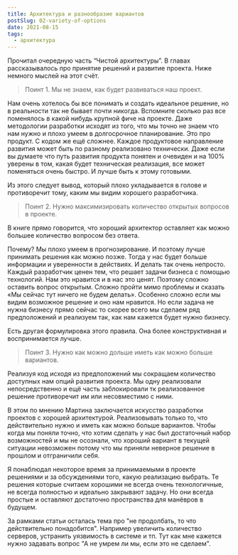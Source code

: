 ```yaml
---
title: Архитектура и разнообразие вариантов
postSlug: 02-variety-of-options
date: 2021-08-15
tags:
  - архитектура
---
```

Прочитал очередную часть “Чистой архитектуры”. В главах рассказывалось про принятие решений и развитие проекта. Ниже немного мыслей на этот счёт.

> Поинт 1. Мы не знаем, как будет развиваться наш проект.

Нам очень хотелось бы все понимать и создать идеальное решение, но в реальности так не бывает почти никогда. Вспомните сколько раз все поменялось в какой нибудь крупной фиче на проекте. Даже методологии разработки исходят из того, что мы точно не знаем что нам нужно и плохо умеем в долгосрочное планирование. Это про продукт.
С кодом же ещё сложнее. Каждое продуктовое направление развития может быть по разному реализовано технически. Даже если вы думаете что путь развития продукта понятен и очевиден и на 100% уверены в том, какая будет техническая реализация, все может поменяться очень быстро. И лучше быть к этому готовыми.

Из этого следует вывод, который плохо укладывается в голове и противоречит тому, каким мы видим хорошего разработчика.

> Поинт 2. Нужно максимизировать количество открытых вопросов в проекте.

В книге прямо говорится, что хороший архитектор оставляет как можно большее количество вопросом без ответа.

Почему? Мы плохо  умеем в прогнозирование. И поэтому лучше принимать решения как можно позже. Тогда у нас будет больше информации и уверенности в действиях.
И делать так очень непросто. Каждый разработчик ценен тем, что решает задачи бизнеса с помощью технологий. Нам это нравится и в нас это ценят. Поэтому сложно оставить вопрос открытым. Сложно пройти мимо проблемы и сказать  «Мы сейчас тут ничего не будем делать». Особенно сложно если мы видим возможное решение и оно нам нравится.
Но если задача не нужна бизнесу прямо сейчас то скорее всего мы сделаем ряд предположений и реализуем так, как нам кажется будет нужно бизнесу.

Есть другая формулировка этого правила. Она более конструктивная и воспринимается лучше.

> Поинт 3. Нужно как можно дольше иметь как можно больше вариантов.

Реализуя код исходя из предположений мы сокращаем количество доступных нам опций развития проекта. Мы одну реализовали непосредственно и ещё часть заблокировали тк реализованное решение противоречит им или несовместимо с ними.

В этом по мнению Мартина заключается искусство разработки проектов с хорошей архитектурой. Реализовывать только то, что действительно нужно и иметь как можно больше вариантов. Чтобы когда мы поняли точно, что хотим сделать у нас был достаточный набор возможностей и мы не осознали, что хороший вариант в текущей ситуации невозможен потому что мы приняли неверное решение в прошлом и отграничили себя.

Я понаблюдал некоторое время за принимаемыми в проекте решениями и за обсуждениями того, какую реализацию выбрать. Те решения которые считаем хорошими не всегда очень технологичные, не всегда полностью и идеально закрывают задачу. Но они всегда простые и оставляют достаточно пространства для манёвров в будущем.

За рамками статьи осталась тема про "не продолбать, то что действительно понадобится". Например увеличить количество серверов, устранить уязвимость в системе и тп. Тут как мне кажется нужно задавать вопрос "А не умрем ли мы, если это не сделаем".
